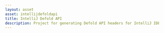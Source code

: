 ```yaml
---
layout: asset
asset: intellijdefoldapi
title: IntelliJ Defold API
description: Project for generating Defold API headers for IntelliJ IDEA.
---
```


